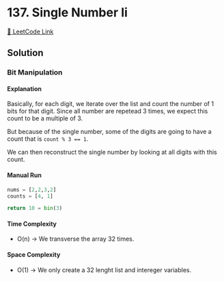 # 137. Single Number Ii

[🔗 LeetCode Link](https://leetcode.com/problems/single-number-ii/description/)

## Solution

### Bit Manipulation

#### Explanation

Basically, for each digit, we iterate over the list and count the number of 1 bits
for that digit.
Since all number are repetead 3 times, we expect this count to be a multiple of 3.

But because of the single number, some of the digits are going to have a count that
is `count % 3 == 1`.

We can then reconstruct the single number by looking at all digits with this count.


#### Manual Run

```python
nums = [2,2,3,2]
counts = [4, 1]

return 10 = bin(3) 
```


#### Time Complexity

- O(n) -> We transverse the array 32 times.

#### Space Complexity

- O(1) -> We only create a 32 lenght list and intereger variables.
